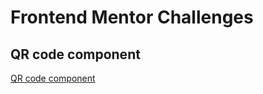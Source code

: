 # Frontend Mentor Challenges

## QR code component
[QR code component](https://www.frontendmentor.io/challenges/qr-code-component-iux_sIO_H)